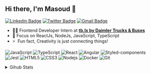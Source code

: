 ## Hi there, I'm Masoud 👋

[![Linkedin Badge](https://img.shields.io/badge/-LinkedIn-blue?style=flat-square&logo=Linkedin&logoColor=white&link=https://www.linkedin.com/in/masoud-soleymani/)](https://www.linkedin.com/in/masoud-soleymani/)
[![Twitter Badge](https://img.shields.io/badge/-Twitter-blue?style=flat-square&logo=Twitter&logoColor=white&link=https://twitter.com/MasoudSolm/)](https://twitter.com/MasoudSolm/)
[![Gmail Badge](https://img.shields.io/badge/-Gmail-c14438?style=flat-square&logo=Gmail&logoColor=white&link=mailto:msoolymani@gmail.com)](mailto:msoolymani@gmail.com)

- 👨‍💻 Frontend Developer Intern at [**tb.lx by Daimler Trucks & Buses**](https://tblx.io) 
- 🌱 Focus on ReactJs, NodeJs, JavaScript, TypeScript
- ⚡  &nbsp;Fun fact, Creativity is just connecting things!

![JavaScript](https://img.shields.io/badge/-javascript-black?style=flat-square&logo=javascript)
![TypeScript](https://img.shields.io/badge/-TypeScript-black?style=flat-square&logo=typescript)
![React](https://img.shields.io/badge/-React-black?style=flat-square&logo=react)
![Angular](https://img.shields.io/badge/-Angular-black?style=flat-square&logo=angular&logoColor=DD0031)
![Styled-components](https://img.shields.io/badge/-Styled%20Components-black?style=flat-square&logo=styled-components)
![Jest](https://img.shields.io/badge/-Jest-black?style=flat-square&logo=jest)
![HTML5](https://img.shields.io/badge/-HTML5-black?style=flat-square&logo=html5&logoColor=white)
![CSS3](https://img.shields.io/badge/-CSS3-black?style=flat-square&logo=css3)
![Nodejs](https://img.shields.io/badge/-Nodejs-black?style=flat-square&logo=Node.js)
![Docker](https://img.shields.io/badge/-Docker-black?style=flat-square&logo=docker)
![Git](https://img.shields.io/badge/-Git-black?style=flat-square&logo=git)

 <details>
 <summary>Gihub Stats</summary>
 <img align="left" alt="masoudsoleymani Github Stats" src="https://github-readme-stats.vercel.app/api?username=masoudsoleymani&show_icons=true&hide_border">
 </details>
